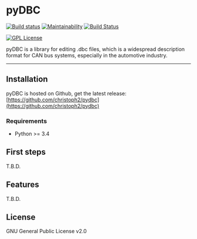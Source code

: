 pyDBC
=====

[![Build status](https://ci.appveyor.com/api/projects/status/6lf6kt2vle4jjou7?svg=true)](https://ci.appveyor.com/project/christoph2/pydbc)
[![Maintainability](https://api.codeclimate.com/v1/badges/ee1e493f62896f3fea61/maintainability)](https://codeclimate.com/github/christoph2/pydbc/maintainability)
[![Build Status](https://travis-ci.org/christoph2/pydbc.svg)](https://travis-ci.org/christoph2/pydbc)

[![GPL License](http://img.shields.io/badge/license-GPL-blue.svg)](http://opensource.org/licenses/GPL-2.0)

pyDBC is a library for editing .dbc files, which is a widespread description format for CAN bus systems, especially in the automotive industry.


---

## Installation

pyDBC is hosted on Github, get the latest release: [https://github.com/christoph2/pydbc](https://github.com/christoph2/pydbc)

### Requirements

- Python >= 3.4

## First steps

T.B.D.

## Features

T.B.D.

## License

GNU General Public License v2.0
